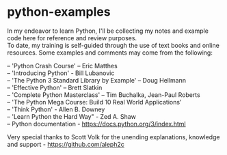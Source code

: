 # python-examples

In my endeavor to learn Python, I'll be collecting my notes and example code here for reference and review purposes.  
To date, my training is self-guided through the use of text books and online resources. Some examples and comments 
may come from the following:

– 'Python Crash Course' – Eric Matthes  
– 'Introducing Python' - Bill Lubanovic    
– 'The Python 3 Standard Library by Example' – Doug Hellmann   
– 'Effective Python' – Brett Slatkin  
– 'Complete Python Masterclass' – Tim Buchalka, Jean-Paul Roberts  
– 'The Python Mega Course: Build 10 Real World Applications'  
– 'Think Python' - Allen B. Downey  
– 'Learn Python the Hard Way" - Zed A. Shaw  
– Python documentation - https://docs.python.org/3/index.html  

Very special thanks to Scott Volk for the unending explanations, knowledge and support  - https://github.com/aleph2c
